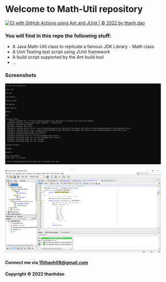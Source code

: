 # Welcome to Math-Util repository

[![CI with GitHub Actions using Ant and JUnit | © 2022 by thanh.dao](https://github.com/15thanh09/math-util-ant/actions/workflows/ci-with-ant.yml/badge.svg)](https://github.com/15thanh09/math-util-ant/actions/workflows/ci-with-ant.yml)

### You will find in this repo the following stuff:

-   A Java Math-Util class to replicate a famous JDK Library - Math class
-   A Unit Testing test script using JUnit framework
-   A build script supported by the Ant build tool
-   ...

### Screenshots

![Build process with Ant](https://github.com/15thanh09/math-util-ant/blob/main/screenshot/Build%20process%20with%20Ant.png)

![Source code with Ant](https://github.com/15thanh09/math-util-ant/blob/main/screenshot/source-code-with-junit.png)

#### Connect me via 15thanh09@gmail.com

#### Copyright &#169; 2022 thanhdao
